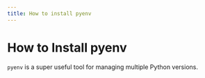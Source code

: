 ```yaml
---
title: How to install pyenv
---
```

# How to Install pyenv

`pyenv` is a super useful tool for managing multiple Python versions.